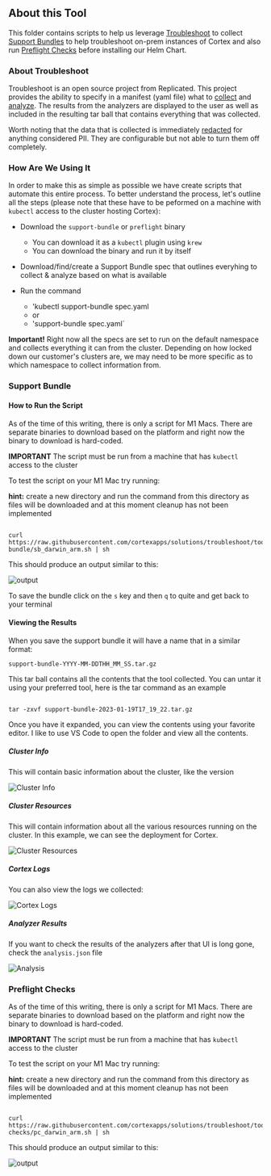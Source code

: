## About this Tool

This folder contains scripts to help us leverage [Troubleshoot](https://troubleshoot.sh/) to collect [Support Bundles](https://troubleshoot.sh/docs/support-bundle/introduction/) to help troubleshoot on-prem instances of Cortex and also run [Preflight Checks](https://troubleshoot.sh/docs/preflight/introduction/) before installing our Helm Chart.


### About Troubleshoot

Troubleshoot is an open source project from Replicated. This project provides the ability to specify in a manifest (yaml file) what to [collect](https://troubleshoot.sh/docs/collect/) and [analyze](https://troubleshoot.sh/docs/analyze/). The results from the analyzers are displayed to the user as well as included in the resulting tar ball that contains everything that was collected.

Worth noting that the data that is collected is immediately [redacted](https://troubleshoot.sh/docs/redact/) for anything considered PII. They are configurable but not able to turn them off completely.

### How Are We Using It

In order to make this as simple as possible we have create scripts that automate this entire process. To better understand the process, let's outline all the steps (please note that these have to be peformed on a machine with `kubectl` access to the cluster hosting Cortex):

* Download the `support-bundle` or `preflight` binary
    * You can download it as a `kubectl` plugin using `krew`
    * You can download the binary and run it by itself

* Download/find/create a Support Bundle spec that outlines everyhing to collect & analyze based on what is available 

* Run the command 
    * 'kubectl support-bundle spec.yaml
    *  or
    * 'support-bundle spec.yaml`

**Important!** Right now all the specs are set to run on the default namespace and collects everything it can from the cluster. Depending on how locked down our customer's clusters are, we may need to be more specific as to which namespace to collect information from. 

### Support Bundle

#### How to Run the Script

As of the time of this writing, there is only a script for M1 Macs. There are separate binaries to download based on the platform and right now the binary to download is hard-coded.

**IMPORTANT** The script must be run from a machine that has `kubectl` access to the cluster

To test the script on your M1 Mac try running:

**hint:** create a new directory and run the command from this directory as files will be downloaded and at this moment cleanup has not been implemented

```shell

curl https://raw.githubusercontent.com/cortexapps/solutions/troubleshoot/tools/troubleshoot/scripts/support-bundle/sb_darwin_arm.sh | sh

```
This should produce an output similar to this:

![output](img/output.png)

To save the bundle click on the `s` key and then `q` to quite and get back to your terminal

#### Viewing the Results

When you save the support bundle it will have a name that in a similar format:

`support-bundle-YYYY-MM-DDTHH_MM_SS.tar.gz`

This tar ball contains all the contents that the tool collected. You can untar it using your preferred tool, here is the tar command as an example

```shell

tar -zxvf support-bundle-2023-01-19T17_19_22.tar.gz

```

Once you have it expanded, you can view the contents using your favorite editor. I like to use VS Code to open the folder and view all the contents.

##### Cluster Info

This will contain basic information about the cluster, like the version

![Cluster Info](img/cluster_info.png)

##### Cluster Resources

This will contain information about all the various resources running on the cluster. In this example, we can see the deployment for Cortex.

![Cluster Resources](img/cluster_resources.png)

##### Cortex Logs

You can also view the logs we collected:

![Cortex Logs](img/cortex_log.png)

##### Analyzer Results

If you want to check the results of the analyzers after that UI is long gone, check the `analysis.json` file

![Analysis](img/analysis_json.png)

### Preflight Checks

As of the time of this writing, there is only a script for M1 Macs. There are separate binaries to download based on the platform and right now the binary to download is hard-coded.

**IMPORTANT** The script must be run from a machine that has `kubectl` access to the cluster

To test the script on your M1 Mac try running:

**hint:** create a new directory and run the command from this directory as files will be downloaded and at this moment cleanup has not been implemented

```shell

curl https://raw.githubusercontent.com/cortexapps/solutions/troubleshoot/tools/troubleshoot/scripts/preflight-checks/pc_darwin_arm.sh | sh

```
This should produce an output similar to this:

![output](img/pc_output.png)
